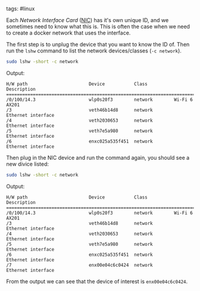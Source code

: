 tags: #linux 

Each *Network Interface Card* ([NIC](https://en.wikipedia.org/wiki/Network_interface_controller)) has it's own unique ID, and we sometimes need to know what this is. This is often the case when we need to create a docker network that uses the interface.

The first step is to unplug the device that you want to know the ID of. Then run the `lshw` command to list the network devices/classes (`-c network`).
```bash
sudo lshw -short -c network
```
Output:
```console
H/W path                       Device           Class          Description
==========================================================================
/0/100/14.3                    wlp0s20f3        network        Wi-Fi 6 AX201
/3                             veth46b14d8      network        Ethernet interface
/4                             veth2030653      network        Ethernet interface
/5                             veth7e5a980      network        Ethernet interface
/6                             enxc025a535f451  network        Ethernet interface
```

Then plug in the NIC device and run the command again, you should see a new divice listed:
```bash
sudo lshw -short -c network
```
Output:
```console
H/W path                       Device           Class          Description
==========================================================================
/0/100/14.3                    wlp0s20f3        network        Wi-Fi 6 AX201
/3                             veth46b14d8      network        Ethernet interface
/4                             veth2030653      network        Ethernet interface
/5                             veth7e5a980      network        Ethernet interface
/6                             enxc025a535f451  network        Ethernet interface
/7                             enx00e04c6c0424  network        Ethernet interface
```

From the output we can see that the device of interest is `enx00e04c6c0424`.